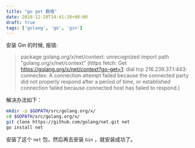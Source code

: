 ```yaml
---
title: "go get 翻墙"
date: 2018-12-20T14:41:28+08:00
draft: true
tags: ['golang', 'go', 'gin']
---
```


安装 Gin 的时候, 报错:

<!--more-->

> package golang.org/x/net/context: unrecognized import path "golang.org/x/net/context" (https fetch: Get https://golang.org/x/net/context?go-get=1: dial tcp 216.239.37.1:443: connectex: A connection attempt failed because the connected party did not properly respond after a period of time, or established connection failed because connected host has failed to respond.)

解决办法如下：


```bash
mkdir -p $GOPATH/src/golang.org/x/
cd $GOPATH/src/golang.org/x/
git clone https://github.com/golang/net.git net 
go install net
```
安装了这个 `net` 包，然后再去安装 `Gin` ，就安装成功了。